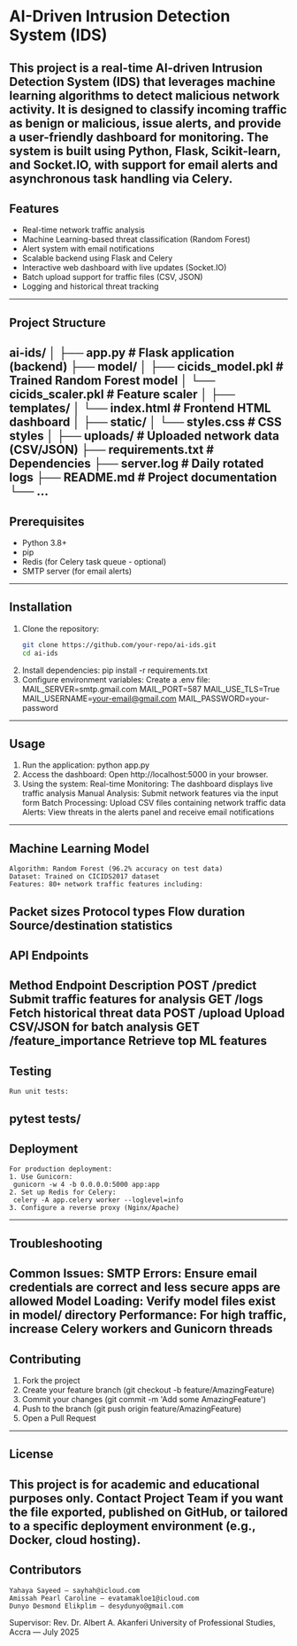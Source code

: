 # AI-Driven Intrusion Detection System (IDS)
This project is a real-time AI-driven Intrusion Detection System (IDS) that leverages machine learning algorithms to detect malicious network activity. It is designed to classify incoming traffic as benign or malicious, issue alerts, and provide a user-friendly dashboard for monitoring. The system is built using Python, Flask, Scikit-learn, and Socket.IO, with support for email alerts and asynchronous task handling via Celery.
---
## Features
-  Real-time network traffic analysis
-  Machine Learning-based threat classification (Random Forest)
-  Alert system with email notifications
-  Scalable backend using Flask and Celery
-  Interactive web dashboard with live updates (Socket.IO)
-  Batch upload support for traffic files (CSV, JSON)
-  Logging and historical threat tracking
---
## Project Structure
ai-ids/
│
├── app.py                             # Flask application (backend)
├── model/
│   ├── cicids_model.pkl        # Trained Random Forest model
│   └── cicids_scaler.pkl         # Feature scaler
│
├── templates/
│   └── index.html              # Frontend HTML dashboard
│
├── static/
│   └── styles.css              # CSS styles
│
├── uploads/                    # Uploaded network data (CSV/JSON)
├── requirements.txt            # Dependencies
├── server.log                  # Daily rotated logs
├── README.md                   # Project documentation
└── ...
---
## Prerequisites
- Python 3.8+
- pip
- Redis (for Celery task queue - optional)
- SMTP server (for email alerts)
---
## Installation
1. Clone the repository:
   ```bash
   git clone https://github.com/your-repo/ai-ids.git 
   cd ai-ids
2. Install dependencies:
    pip install -r requirements.txt
3. Configure environment variables:
    Create a .env file:
    MAIL_SERVER=smtp.gmail.com
    MAIL_PORT=587
    MAIL_USE_TLS=True
    MAIL_USERNAME=your-email@gmail.com
    MAIL_PASSWORD=your-password
---
## Usage
1. Run the application:
    python app.py 
2. Access the dashboard:
    Open http://localhost:5000 in your browser.
3. Using the system:
    Real-time Monitoring: The dashboard displays live traffic analysis
    Manual Analysis: Submit network features via the input form
    Batch Processing: Upload CSV files containing network traffic data
    Alerts: View threats in the alerts panel and receive email notifications
---
## Machine Learning Model
    Algorithm: Random Forest (96.2% accuracy on test data)
    Dataset: Trained on CICIDS2017 dataset
    Features: 80+ network traffic features including:
Packet sizes
Protocol types
Flow duration
Source/destination statistics
---
## API Endpoints
  Method			Endpoint			Description
  POST			/predict			Submit traffic features for analysis
  GET			/logs			Fetch historical threat data
  POST			/upload			Upload CSV/JSON for batch analysis
  GET			/feature_importance			Retrieve top ML features
--- 
## Testing
    Run unit tests:
pytest tests/
---
## Deployment
    For production deployment:
    1. Use Gunicorn:
     gunicorn -w 4 -b 0.0.0.0:5000 app:app
    2. Set up Redis for Celery:
     celery -A app.celery worker --loglevel=info
    3. Configure a reverse proxy (Nginx/Apache)
---
## Troubleshooting
Common Issues:
   SMTP Errors: Ensure email credentials are correct and less secure apps are allowed
   Model Loading: Verify model files exist in model/ directory
   Performance: For high traffic, increase Celery workers and Gunicorn threads
---
## Contributing
1.	Fork the project
2.	Create your feature branch (git checkout -b feature/AmazingFeature)
3.	Commit your changes (git commit -m 'Add some AmazingFeature')
4.	Push to the branch (git push origin feature/AmazingFeature)
5.	Open a Pull Request
---
## License
This project is for academic and educational purposes only.
Contact Project Team if you want the file exported, published on GitHub, or tailored to a specific deployment environment (e.g., Docker, cloud hosting).
---
## Contributors
    Yahaya Sayeed – sayhah@icloud.com 
    Amissah Pearl Caroline – evatamakloe1@icloud.com 
    Dunyo Desmond Elikplim – desydunyo@gmail.com 
Supervisor: Rev. Dr. Albert A. Akanferi
University of Professional Studies, Accra — July 2025
